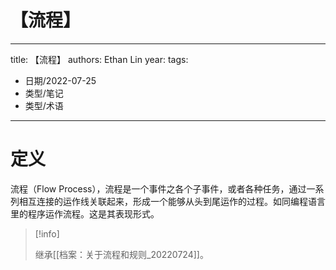 # 【流程】


---
title: 【流程】
authors: Ethan Lin
year:
tags:
  - 日期/2022-07-25 
  - 类型/笔记 
  - 类型/术语 
---





# 定义

流程（Flow Process），流程是一个事件之各个子事件，或者各种任务，通过一系列相互连接的运作线关联起来，形成一个能够从头到尾运作的过程。如同编程语言里的程序运作流程。这是其表现形式。






> [!info]
>
> 继承[[档案：关于流程和规则_20220724]]。



